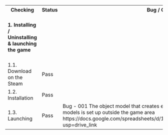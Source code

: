 <table>

<tr>
  <th colspan="2">Checking</th>
  <th>Status</th>
  <th>Bug / Comments</th>
</tr>

<tr>
  <td colspan="2"><h4>1. Installing / Uninstalling & launching the game</h4></td>
  <td></td>
  <td></td>
</tr>
<tr>
  <td colspan="2">1.1. Download on the Steam</td>
  <td>Pass</td>
  <td></td>
</tr>
<tr>
  <td colspan="2">1.2. Installation</td>
  <td>Pass</td>
  <td></td>
</tr>
<tr>
  <td colspan="2">1.3. Launching</td>
  <td>Pass</td>
  <td>Bug - 001 The object model that creates enemies </br>
    models is set up outside the game area https://docs.google.com/spreadsheets/d/1AkTl4XcBWRuirASFcQn99zarTem1yJeD/edit?usp=drive_link</td>
</tr>


</table>
